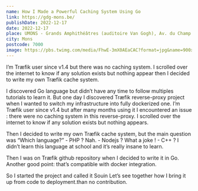 ```yaml
---
name: How I Made a Powerful Caching System Using Go
link: https://gdg-mons.be/
publishDate: 2022-12-17
date: 2022-12-17
place: UMONS - Grands Amphithéâtres (auditoire Van Gogh), Av. du Champ de Mars
city: Mons
postcode: 7000
image: https://pbs.twimg.com/media/FhwE-3mX0AEaCAC?format=jpg&name=900x900
---
```


I’m Træfik user since v1.4 but there was no caching system. I scrolled over the internet to know if any solution exists but nothing appear then I decided to write my own Træfik cache system.

I discovered Go language but didn’t have any time to follow multiples tutorials to learn it. But one day I discovered Træfik reverse-proxy project when I wanted to switch my infrastructure into fully dockerized one. I’m Træfik user since v1.4 but after many months using it I encountered an issue : there were no caching system in this reverse-proxy. I scrolled over the internet to know if any solution exists but nothing appears.

Then I decided to write my own Træfik cache system, but the main question was “Which language?” - PHP ? Nah. - Nodejs ? What a joke ! - C++ ? I didn’t learn this language at school and it’s really insane to learn.

Then I was on Træfik github repository when I decided to write it in Go. Another good point: that’s compatible with docker integration.

So I started the project and called it Souin Let’s see together how I bring it up from code to deployment.than no contribution.

